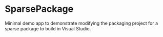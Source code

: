# SparsePackage
Minimal demo app to demonstrate modifying the packaging project for a sparse package to build in Visual Studio.